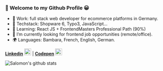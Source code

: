 ### 🐺 Welcome to my Github Profile 😀

- 🏢 Work: full stack web developer for ecommerce platforms in Germany.
- 🔨 Techstack: Shopware 6, Typo3, JavaScript...
- 🌱 Learning: React JS + FrontendMasters Professional Path (90%)
- 🔎 I’m currently looking for frontend job opportunities (remote/office).
- 🌍 Languages: Bambara, French, English, German.


[**Linkedin**](https://www.linkedin.com/in/slaleye/) [<img alt="Salomon Laleye | LinkedIn" width="22px" src="https://img.icons8.com/color/22/000000/linkedin.png" />][linkedin]  |  [**Codepen**](https://codepen.io/slaleye/) [<img alt="Salomon Laleye | Codepen" width="22px" src="https://img.icons8.com/color/22/000000/codepen.png" />][codepen]


![Salomon's github stats](https://github-readme-stats.vercel.app/api?username=slaleye&show_icons=true&theme=gruvbox)


[linkedin]: https://www.linkedin.com/in/slaleye/
[codepen]: https://codepen.io/slaleye/
